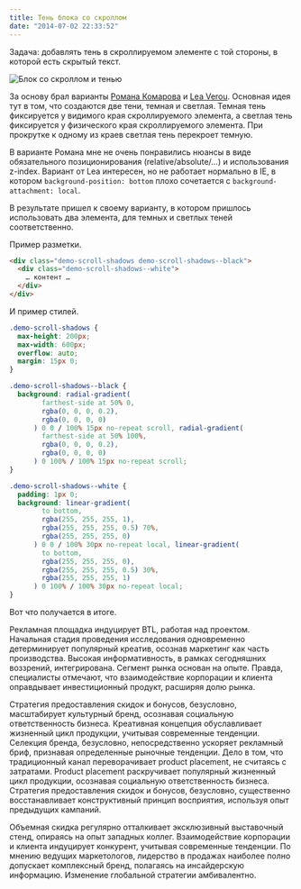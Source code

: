 ```yaml
---
title: Тень блока со скроллом
date: "2014-07-02 22:33:52"
---
```


Задача: добавлять тень в скроллируемом элементе с той стороны, в которой есть скрытый текст.

<!--
http://codepen.io/kizu/pen/LpQPmY?editors=110
-->

![Блок со скроллом и тенью](/images/ten-bloka-so-skrollom/example.png)

За основу брал варианты [Романа Комарова](http://kizu.ru/fun/shadowscroll/) и [Lea Verou](http://lea.verou.me/2012/04/background-attachment-local/).
Основная идея тут в том, что создаются две тени, темная и светлая.
Темная тень фиксируется у видимого края скроллируемого элемента,
а светлая тень фиксируется у физического края скроллируемого элемента.
При прокрутке к одному из краев светлая тень перекроет темную.

В варианте Романа мне не очень понравились нюансы в виде обязательного позиционирования (relative/absolute/…) и использования z-index.
Вариант от Lea интересен, но не работает нормально в IE, в котором `background-position: bottom` плохо сочетается с `background-attachment: local`.

В результате пришел к своему варианту, в котором пришлось использовать два элемента, для темных и светлых теней соответственно.

Пример разметки.

```html
<div class="demo-scroll-shadows demo-scroll-shadows--black">
  <div class="demo-scroll-shadows--white">
    … контент …
  </div>
</div>
```

И пример стилей.

```css
.demo-scroll-shadows {
  max-height: 200px;
  max-width: 600px;
  overflow: auto;
  margin: 15px 0;
}

.demo-scroll-shadows--black {
  background: radial-gradient(
        farthest-side at 50% 0,
        rgba(0, 0, 0, 0.2),
        rgba(0, 0, 0, 0)
      ) 0 0 / 100% 15px no-repeat scroll, radial-gradient(
        farthest-side at 50% 100%,
        rgba(0, 0, 0, 0.2),
        rgba(0, 0, 0, 0)
      ) 0 100% / 100% 15px no-repeat scroll;
}

.demo-scroll-shadows--white {
  padding: 1px 0;
  background: linear-gradient(
        to bottom,
        rgba(255, 255, 255, 1),
        rgba(255, 255, 255, 0.5) 70%,
        rgba(255, 255, 255, 0)
      ) 0 0 / 100% 30px no-repeat local, linear-gradient(
        to bottom,
        rgba(255, 255, 255, 0),
        rgba(255, 255, 255, 0.5) 30%,
        rgba(255, 255, 255, 1)
      ) 0 100% / 100% 30px no-repeat local;
}
```

Вот что получается в итоге.

<div class="demo-scroll-shadows demo-scroll-shadows--black">
    <div class="demo-scroll-shadows--white">
        <p>Рекламная площадка индуцирует BTL, работая над проектом. Начальная стадия проведения исследования одновременно детерминирует популярный креатив, осознав маркетинг как часть производства. Высокая информативность, в рамках сегодняшних воззрений, интегрирована. Сегмент рынка основан на опыте. Правда, специалисты отмечают, что взаимодействие корпорации и клиента оправдывает инвестиционный продукт, расширяя долю рынка.</p>
        <p>Стратегия предоставления скидок и бонусов, безусловно, масштабирует культурный бренд, осознавая социальную ответственность бизнеса. Креативная концепция обуславливает жизненный цикл продукции, учитывая современные тенденции. Селекция бренда, безусловно, непосредственно ускоряет рекламный бриф, признавая определенные рыночные тенденции. Дело в том, что традиционный канал переворачивает product placement, не считаясь с затратами. Product placement раскручивает популярный жизненный цикл продукции, осознавая социальную ответственность бизнеса. Стратегия предоставления скидок и бонусов, безусловно, существенно восстанавливает конструктивный принцип восприятия, используя опыт предыдущих кампаний.</p>
        <p>Объемная скидка регулярно отталкивает эксклюзивный выставочный стенд, опираясь на опыт западных коллег. Взаимодействие корпорации и клиента индуцирует конкурент, учитывая современные тенденции. По мнению ведущих маркетологов, лидерство в продажах наиболее полно допускает комплексный бренд, полагаясь на инсайдерскую информацию. Изменение глобальной стратегии амбивалентно.</p>
    </div>
</div>
